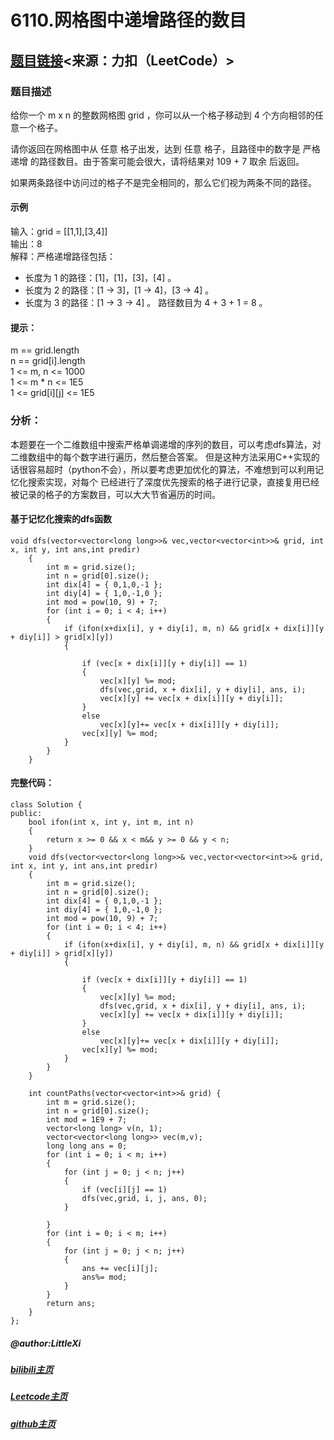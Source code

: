 # 6110.网格图中递增路径的数目
## [题目链接](https://leetcode.cn/problems/number-of-increasing-paths-in-a-grid/)<来源：力扣（LeetCode）>
### 题目描述
给你一个 m x n 的整数网格图 grid ，你可以从一个格子移动到 4 个方向相邻的任意一个格子。

请你返回在网格图中从 任意 格子出发，达到 任意 格子，且路径中的数字是 严格递增 的路径数目。由于答案可能会很大，请将结果对 109 + 7 取余 后返回。

如果两条路径中访问过的格子不是完全相同的，那么它们视为两条不同的路径。
#### 示例
输入：grid = [[1,1],[3,4]]  
输出：8  
解释：严格递增路径包括：
- 长度为 1 的路径：[1]，[1]，[3]，[4] 。
- 长度为 2 的路径：[1 -> 3]，[1 -> 4]，[3 -> 4] 。
- 长度为 3 的路径：[1 -> 3 -> 4] 。
路径数目为 4 + 3 + 1 = 8 。
#### 提示：
m == grid.length  
n == grid[i].length  
1 <= m, n <= 1000  
1 <= m * n <= 1E5  
1 <= grid[i][j] <= 1E5

### 分析：
  本题要在一个二维数组中搜索严格单调递增的序列的数目，可以考虑dfs算法，对二维数组中的每个数字进行遍历，然后整合答案。
但是这种方法采用C++实现的话很容易超时（python不会），所以要考虑更加优化的算法，不难想到可以利用记忆化搜索实现，对每个
已经进行了深度优先搜索的格子进行记录，直接复用已经被记录的格子的方案数目，可以大大节省遍历的时间。

#### 基于记忆化搜索的dfs函数

    void dfs(vector<vector<long long>>& vec,vector<vector<int>>& grid, int x, int y, int ans,int predir)
        {
            int m = grid.size();
            int n = grid[0].size();
            int dix[4] = { 0,1,0,-1 };
            int diy[4] = { 1,0,-1,0 };
            int mod = pow(10, 9) + 7;
            for (int i = 0; i < 4; i++)
            {
                if (ifon(x+dix[i], y + diy[i], m, n) && grid[x + dix[i]][y + diy[i]] > grid[x][y])
                {

                    if (vec[x + dix[i]][y + diy[i]] == 1)
                    {
                        vec[x][y] %= mod;
                        dfs(vec,grid, x + dix[i], y + diy[i], ans, i);
                        vec[x][y] += vec[x + dix[i]][y + diy[i]];                   
                    }
                    else
                        vec[x][y]+= vec[x + dix[i]][y + diy[i]];  
                    vec[x][y] %= mod;
                }
            }
        }
        
#### 完整代码：

    class Solution {
    public:
        bool ifon(int x, int y, int m, int n)
        {
            return x >= 0 && x < m&& y >= 0 && y < n;
        }
        void dfs(vector<vector<long long>>& vec,vector<vector<int>>& grid, int x, int y, int ans,int predir)
        {
            int m = grid.size();
            int n = grid[0].size();
            int dix[4] = { 0,1,0,-1 };
            int diy[4] = { 1,0,-1,0 };
            int mod = pow(10, 9) + 7;
            for (int i = 0; i < 4; i++)
            {
                if (ifon(x+dix[i], y + diy[i], m, n) && grid[x + dix[i]][y + diy[i]] > grid[x][y])
                {

                    if (vec[x + dix[i]][y + diy[i]] == 1)
                    {
                        vec[x][y] %= mod;
                        dfs(vec,grid, x + dix[i], y + diy[i], ans, i);
                        vec[x][y] += vec[x + dix[i]][y + diy[i]];                   
                    }
                    else
                        vec[x][y]+= vec[x + dix[i]][y + diy[i]];  
                    vec[x][y] %= mod;
                }
            }
        }

        int countPaths(vector<vector<int>>& grid) {
            int m = grid.size();
            int n = grid[0].size();
            int mod = 1E9 + 7; 
            vector<long long> v(n, 1);
            vector<vector<long long>> vec(m,v);
            long long ans = 0;
            for (int i = 0; i < m; i++)
            {
                for (int j = 0; j < n; j++)
                {
                    if (vec[i][j] == 1)
                    dfs(vec,grid, i, j, ans, 0);
                }

            }
            for (int i = 0; i < m; i++)
            {
                for (int j = 0; j < n; j++)
                {              
                    ans += vec[i][j];
                    ans%= mod;
                }
            }
            return ans;
        }
    };

##### @author:LittleXi
##### [bilibili主页](https://space.bilibili.com/524432272?spm_id_from=333.337.0.0)
##### [Leetcode主页](https://leetcode.cn/u/stupefied-7umierebon/)
##### [github主页](https://github.com/LittleXi01)


